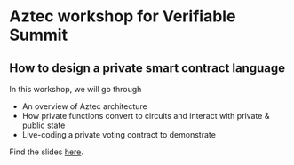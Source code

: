 # Aztec workshop for Verifiable Summit

## How to design a private smart contract language

In this workshop, we will go through 

- An overview of Aztec architecture
- How private functions convert to circuits and interact with private & public state 
- Live-coding a private voting contract to demonstrate

Find the slides [here](https://docs.google.com/presentation/d/1rofdLHSBAfVqz7g1htRnU7ypXQSooxUBmLeEUkFp1Zk/edit?usp=sharing).
